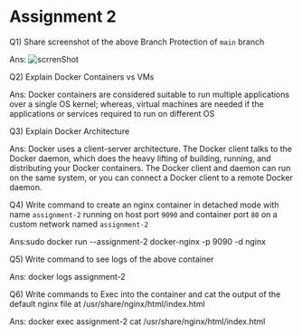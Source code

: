 # Assignment 2

Q1) Share screenshot of the above Branch Protection of `main` branch

Ans: ![scrrenShot](https://user-images.githubusercontent.com/7136590/180639854-cc7016dc-a811-48cf-b56d-cc025038247d.png)


Q2) Explain Docker Containers vs VMs

Ans: Docker containers are considered suitable to run multiple applications over a single OS kernel; whereas, virtual machines are needed if the applications or services required to run on different OS

Q3) Explain Docker Architecture

Ans:  Docker uses a client-server architecture. The Docker client talks to the Docker daemon, which does the heavy lifting of building, running, and distributing your Docker containers. The Docker client and daemon can run on the same system, or you can connect a Docker client to a remote Docker daemon.

Q4) Write command to create an nginx container in detached mode with name `assignment-2` running on host port `9090` and container port `80` on a custom network named `assignment-2`

Ans:sudo docker run --assignment-2 docker-nginx -p 9090 -d nginx

Q5) Write command to see logs of the above container

Ans: docker logs assignment-2

Q6) Write commands to Exec into the container and cat the output of the default nginx file at /usr/share/nginx/html/index.html

Ans: docker exec assignment-2 cat /usr/share/nginx/html/index.html
